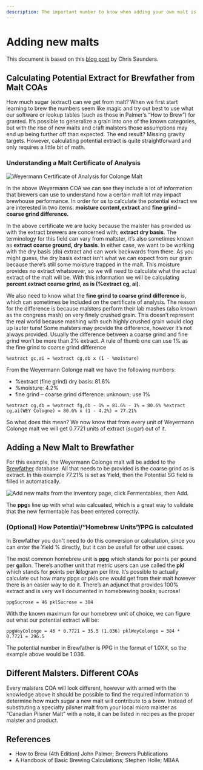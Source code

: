 ```yaml
---
description: The important number to know when adding your own malt is the extract number
---
```


# Adding new malts

This document is based on this [blog post](https://famouslastworts.com/2019/05/24/calculating-potential-extract-from-malt-coas/?fbclid=IwAR06mrOklbeq7c9B_v7orOXN582TbV8XbREWxe7ge_Nzu1Guya77JgZzcMA) by Chris Saunders.

## Calculating Potential Extract for Brewfather from Malt COAs

How much sugar \(extract\) can we get from malt? When we first start learning to brew the numbers seem like magic and try out best to use what our software or lookup tables \(such as those in Palmer’s “How to Brew”\) for granted. It’s possible to generalize a grain into one of the known categories, but with the rise of new malts and craft malsters those assumptions may end up being further off than expected. The end result? Missing gravity targets. However, calculating potential extract is quite straightforward and only requires a little bit of math.

### Understanding a Malt Certificate of Analysis

![Weyermann Certificate of Analysis for Colonge Malt](https://famouslastworts.files.wordpress.com/2019/05/screenshot-2019-05-24-06.52.25.png?w=800)

In the above Weyermann COA we can see they include a lot of information that brewers can use to understand how a certain malt lot may impact brewhouse performance. In order for us to calculate the potential extract we are interested in two items: **moisture content,extract** and **fine grind – coarse grind difference.**

In the above certificate we are lucky because the malster has provided us with the extract brewers are concerned with; **extract dry basis**. The terminology for this field can vary from maltster, it’s also sometimes known as **extract coarse ground, dry basis**. In either case, we want to be working with the dry basis \(db\) extract and can work backwards from there. As you might guess, the dry basis extract isn’t what we can expect from our grain because there’s still some moisture trapped in the malt. This moisture provides no extract whatsoever, so we will need to calculate what the actual extract of the malt will be. With this information we will be calculating **percent extract coarse grind, as is \(%extract cg, ai\)**.

We also need to know what the **fine grind to coarse grind difference** is, which can sometimes be included on the certificate of analysis. The reason for the difference is because malsters perform their lab mashes \(also known as the congress mash\) on very finely crushed grain. This doesn’t represent the real world because mashing with such highly crushed grain would clog up lauter tuns! Some malsters may provide the difference, however it’s not always provided. Usually the difference between a coarse grind and fine grind won’t be more than 2% extract. A rule of thumb one can use 1% as the fine grind to coarse grind difference

```text
%extract gc,ai = %extract cg,db x (1 - %moisture)
```

From the Weyermann Colonge malt we have the following numbers:

* %extract \(fine grind\) dry basis: 81.6%
* %moisture: 4.2%
* fine grind – coarse grind difference: unknown; use 1%

```text
%extract cg,db = %extract fg,db - 1% = 81.6% - 1% = 80.6% %extract cg,ai(WEY Cologne) = 80.6% x (1 - 4.2%) = 77.21%
```

So what does this mean? We now know that from every unit of Weyermann Colonge malt we will get 0.7721 units of extract \(sugar\) out of it.

## Adding a New Malt to Brewfather

For this example, the Weyermann Colonge malt will be added to the [Brewfather](https://brewfather.app/) database. All that needs to be provided is the coarse grind as is extract. In this example 77.21% is set as Yield, then the Potential SG field is filled in automatically.

![Add new malts from the inventory page, click Fermentables, then Add.](https://famouslastworts.files.wordpress.com/2019/05/screenshot-2019-05-24-07.43.17.png?w=800)

The **ppg**s line up with what was calcuated, which is a great way to validate that the new fermentable has been entered correctly.

### \(Optional\) How Potential/“Homebrew Units”/PPG is calculated

In Brewfather you don't need to do this conversion or calculation, since you can enter the Yield % directly, but it can be usefull for other use cases. 

The most common homebrew unit is **ppg** which stands for **p**oints per **p**ound per **g**allon. There’s another unit that metric users can use called the **pkl** which stands for **p**oints per **k**ilogram per **l**itre. It’s possible to actually calculate out how many ppgs or pkls one would get from their malt however there is an easier way to do it. There’s an adjunct that provides 100% extract and is very well documented in homebrewing books; sucrose!

```text
ppgSucrose = 46 pklSucrose = 384
```

With the known maximum for our homebrew unit of choice, we can figure out what our potential extract will be:

```text
ppgWeyColonge = 46 * 0.7721 = 35.5 (1.036) pklWeyColonge = 384 * 0.7721 = 296.5
```

The potential number in Brewfather is PPG in the format of 1.0XX, so the example above would be 1.036.

## Different Malsters. Different COAs

Every malsters COA will look different, however with armed with the knowledge above it should be possible to find the required information to determine how much sugar a new malt will contribute to a brew. Instead of substituting a specialty pilsner malt from your local micro malster as “Canadian Pilsner Malt” with a note, it can be listed in recipes as the proper malster and product.

## References

* How to Brew \(4th Edition\) John Palmer; Brewers Publications
* A Handbook of Basic Brewing Calculations; Stephen Holle; MBAA

